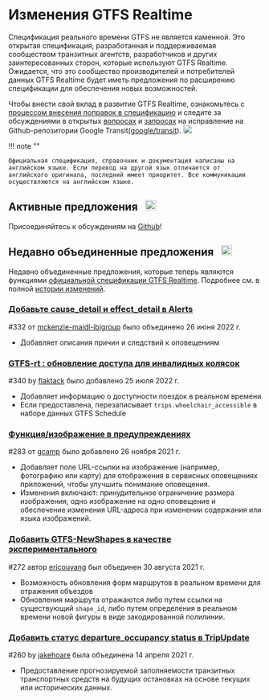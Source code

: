 # Изменения GTFS Realtime

Спецификация реального времени GTFS не является каменной. Это открытая спецификация, разработанная и поддерживаемая сообществом транзитных агентств, разработчиков и других заинтересованных сторон, которые используют GTFS Realtime. Ожидается, что это сообщество производителей и потребителей данных GTFS Realtime будет иметь предложения по расширению спецификации для обеспечения новых возможностей.

Чтобы внести свой вклад в развитие GTFS Realtime, ознакомьтесь с [процессом внесения поправок в спецификацию](../process) и следите за обсуждениями в открытых [вопросах](https://github.com/google/transit/issues) и [запросах](https://github.com/google/transit/pulls) на исправление на Github-репозитории Google Transit[(google/transit](https://github.com/google/transit)). ![](../../assets/mark-github.svg)

!!! note ""

    Официальная спецификация, справочник и документация написаны на английском языке. Если перевод на другой язык отличается от английского оригинала, последний имеет приоритет. Все коммуникации осуществляются на английском языке.

<!-- <br><div class="landing-page">
    <a class="button" href="../process">Процесс внесения изменений в спецификацию</a><a class="button" href="../guiding-principles">Руководящие принципы</a><a class="button" href="../revision-history">История пересмотра</a><a class="button" href="../extensions">Расширения реального времени</a>
</div> -->

## Активные предложения &ensp;<img src="../../assets/pr-active.svg" style="height:1em;"/>

<!-- Активные предложения по новым функциям в GTFS Realtime.  -->

Присоединяйтесь к обсуждениям на [Github](https://github.com/google/transit/pulls)!

<!-- <div class="row">
    <div class="active-container">
        <h3 class="title"><a class="no-icon" href="https://github.com/google/transit/pull/332" target="_blank">Добавить cause_detail и effect_detail в оповещениях</a></h3>
        <p class="maintainer">#332 открыт 31 мая 2022 г.<a class="no-icon" href="https://github.com/mckenzie-maidl-ibigroup" target="_blank">mckenzie-maidl-ibigroup</a></p>
    </div>
</div>
<div class="row"></div> -->

<!-- <div class="row no-active">
    <div class="no-active-container">
        <h3 class="title">В настоящее время нет активных предложений для GTFS Realtime.</h3>
        <p class="prompt">У вас есть предложение? &ensp;➜&ensp; Открыть <a href="https://github.com/google/transit/pulls" target="_blank">запрос на получение</a>.</p>
    </div>
</div>
<div class="row"></div> -->

## Недавно объединенные предложения &ensp;<img src="../../assets/pr-merged.svg" style="height:1em;"/>

Недавно объединенные предложения, которые теперь являются функциями [официальной спецификации GTFS Realtime](../reference). Подробнее см. в полной [истории изменений](../process#revision-history).

<div class="row">
    <div class="leftcontainer">
        <h3 class="title"><a href="https://github.com/google/transit/pull/332" class="no-icon" target="_blank">Добавьте cause_detail и effect_detail в Alerts</a></h3>
        <p class="maintainer">#332 от <a href="https://github.com/mckenzie-maidl-ibigroup" class="no-icon" target="_blank">mckenzie-maidl-ibigroup</a> было объединено 26 июня 2022 г.</p>
    </div>
    <div class="featurelist">
        <ul>
            <li>Добавляет описания причин и следствий к оповещениям</li>
        </ul>
    </div>
</div>

<div class="row">
    <div class="leftcontainer">
        <h3 class="title"><a href="https://github.com/google/transit/pull/340" class="no-icon" target="_blank">GTFS-rt : обновление доступа для инвалидных колясок</a></h3>
        <p class="maintainer">#340 by <a href="https://github.com/flaktack" class="no-icon" target="_blank">flaktack</a> было добавлено 25 июля 2022 г.</p>
    </div>
    <div class="featurelist">
        <ul>
            <li>Добавляет информацию о доступности поездок в реальном времени</li>
            <li>Если предоставлена, перезаписывает <code>trips.wheelchair_accessible</code> в наборе данных GTFS Schedule</li>
        </ul>
    </div>
</div>

<div class="row">
    <div class="leftcontainer">
        <h3 class="title"><a href="https://github.com/google/transit/pull/283" class="no-icon" target="_blank">Функция/изображение в предупреждениях</a></h3>
        <p class="maintainer">#283 от <a href="https://github.com/gcamp" class="no-icon" target="_blank">gcamp</a> было добавлено 26 ноября 2021 г.</p>
    </div>
    <div class="featurelist">
        <ul>
            <li>Добавляет поле URL-ссылки на изображение (например, фотографию или карту) для отображения в сервисных оповещениях приложений, чтобы улучшить понимание оповещения.</li>
            <li>Изменения включают: принудительное ограничение размера изображения, одно изображение на одно оповещение и обеспечение изменения URL-адреса при изменении содержания или языка изображений.</li>
        </ul>
    </div>
</div>

<div class="row">
    <div class="leftcontainer">
        <h3 class="title"><a href="https://github.com/google/transit/pull/272" class="no-icon" target="_blank">Добавить GTFS-NewShapes в качестве экспериментального</a></h3>
        <p class="maintainer">#272 автор <a href="https://github.com/ericouyang" class="no-icon" target="_blank">ericouyang</a> был объединен 30 августа 2021 г.</p>
    </div>
    <div class="featurelist">
        <ul>
            <li>Возможность обновления форм маршрутов в реальном времени для отражения объездов</li>
            <li>Обновления маршрута отражаются либо путем ссылки на существующий <code>shape_id</code>, либо путем определения в реальном времени новой фигуры в виде закодированной полилинии.</li>
        </ul>
    </div>
</div>

<div class="row">
    <div class="leftcontainer">
        <h3 class="title"><a href="https://github.com/google/transit/pull/260" class="no-icon" target="_blank">Добавить статус departure_occupancy status в TripUpdate</a></h3>
        <p class="maintainer">#260 by <a href="https://github.com/jakehoare" class="no-icon" target="_blank">jakehoare</a> была объединена 14 апреля 2021 г.</p>
    </div>
    <div class="featurelist">
        <ul>
            <li>Предоставление прогнозируемой заполняемости транзитных транспортных средств на будущих остановках на основе текущих или исторических данных.</li>
        </ul>
    </div>
</div>

<div class="row"/>
